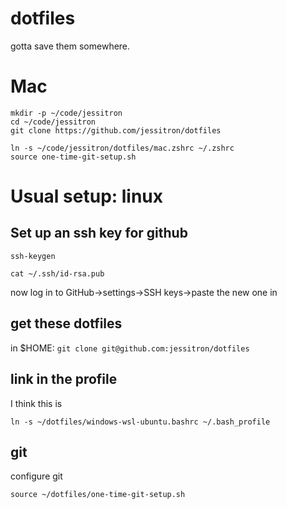 # dotfiles
gotta save them somewhere.

# Mac

```
mkdir -p ~/code/jessitron
cd ~/code/jessitron
git clone https://github.com/jessitron/dotfiles

ln -s ~/code/jessitron/dotfiles/mac.zshrc ~/.zshrc
source one-time-git-setup.sh
```
# Usual setup: linux

## Set up an ssh key for github

`ssh-keygen`

`cat ~/.ssh/id-rsa.pub`

now log in to GitHub->settings->SSH keys->paste the new one in

## get these dotfiles

in $HOME: `git clone git@github.com:jessitron/dotfiles` 

## link in the profile

I think this is 

`ln -s ~/dotfiles/windows-wsl-ubuntu.bashrc ~/.bash_profile`

## git

configure git

`source ~/dotfiles/one-time-git-setup.sh`
